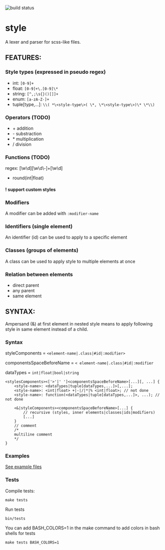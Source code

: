 ![build status](https://github.com/theodorechle/cpp_style/actions/workflows/c-cpp.yml/badge.svg)

# style
A lexer and parser for scss-like files.

## FEATURES:
### Style types (expressed in pseudo regex)
- int: `[0-9]+`
- float: `[0-9]+\.[0-9]\*`
- string: `[^,;\s{}()[]]+`
- enum: `[a-zA-Z-]+`
- tuple[type,...]: `\\( *\<style-type\>( \*, \*\<style-type\>)\* \*\\)`

### Operators (TODO)
- \+ addition
- \- substraction
- \* multiplication
- \/ division

### Functions (TODO)
regex: [\w\d][\w\d\\-]+[\w\d]
- round(int|float)

#### ! support custom styles

### Modifiers
A modifier can be added with
`:modifier-name`

### Identifiers (single element)
An identifier (id) can be used to apply to a specific element

### Classes (groups of elements)
A class can be used to apply style to multiple elements at once

### Relation between elements
- direct parent
- any parent
- same element

## SYNTAX:
Ampersand (&) at first element in nested style means to apply following style in same element instead of a child.

### Syntax

styleComponents = `<element-name|.class|#id|:modifier>`

componentsSpaceBeforeName = `< element-name|.class|#id|:modifier`

dataTypes = `int|float|bool|string`
```
<stylesComponents><['>'|' ']<componentsSpaceBeforeName>[...][, ...] { 
    <style-name>: <dataTypes|tuple[dataTypes,...]>[,...];
    <style-name>: <int|float> +|-|/|*|% <int|float>; // not done
    <style-name>: function(<dataTypes|tuple[dataTypes,...]>, ...); // not done

    <&|styleComponents><componentsSpaceBeforeName>[...] {
        // recursive (styles, inner elements|classes|ids|modifiers)
        [...]
    }
    // comment
    /*
    multiline comment
    */
}
```

### Examples
<a href="../../tests/style_tests_lexer_and_parser/tests-files">See example files</a>

### Tests
Compile tests:

`make tests`

Run tests

`bin/tests`

You can add BASH_COLORS=1 in the make command to add colors in bash shells for tests

`make tests BASH_COLORS=1`
